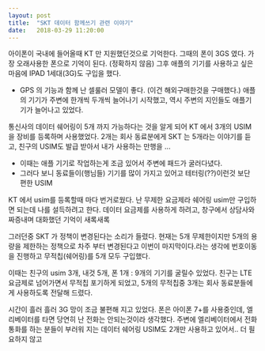 ```yaml
---
layout: post
title:  "SKT 데이터 함께쓰기 관련 이야기"
date:   2018-03-29 11:20:00
---
```


아이폰이 국내에 들어올때 KT 만 지원했던것으로 기억한다. 
그때의 폰이 3GS 였다. 가장 오래사용한 폰으로 기억이 된다. (정확하지 않음)
그후 애플의 기기를 사용하고 싶은 마음에 IPAD 1세대(3G)도 구입을 했다. 
- GPS 의 기능과 함께 난 셀룰러 모델이 좋다. (이건 해외구매한것을 구매했다.)
애플의 기기가 주변에 한개씩 두개씩 늘어나기 시작했고, 역시 주변의 지인들도 애플기기가 늘어나고 있었다. 

통신사의 데이터 쉐어링이 5개 까지 가능하다는 것을 알게 되어
KT 에서 3개의 USIM을 장비를 등록하며 사용했었다. 2개는 회사 동료분에게
SKT 는 5개라는 이야기를 듣고, 친구의 USIM도 발급 받아서 내가 사용하는 만행을 ... 
- 이때는 애플 기기로 작업하는게 조금 있어서 주변에 패드가 굴러다녔다. 
- 그러다 보니 동료들이(행님들) 기기를 많이 가지고 있어고 테터링(??)이런것 보단 편한 USIM

KT 에서 usim를 등록할때 마다 번거로웠다. 
난 무제한 요금제라 쉐어링 usim만 구입하면 되는데
나를 설득하려고 한다. 데이터 요금제를 사용하게 하려고, 창구에서 상담사와 짜증내며 대화했던 기억이 새록새록

그러던중 SKT 가 정책이 변경된다는 소리가 들렸다.
현재는 5개 무제한이지만 5개의 용량을 제한하는 정책으로 차주 부터 변경된다고
이번이 마지막이다.라는 생각에 번호이동을 진행하고 무적칩(쉐어링)를 5개 모두 구입했다. 

이때는 친구의 usim 3개, 내것 5개, 폰 1개 : 9개의 기기를 굴릴수 있었다. 
친구는 LTE 요금제로 넘어가면서 무적칩 포기하게 되었고, 
5개의 무적칩중 3개는 회사 동료분들에게 사용하도록 전달해 드렸다. 

시간이 흘러 흘러 3G 망이 조금 불편해 지고 있었다. 
폰은 아이폰 7+를 사용중인데, 
엘리베이터를 타면 당연히 난 전화는 안되는것이라 생각했다. 
주변에 엘리베이터에서 전화통화를 하는 분들이 부러워 지는
데이터 쉐어링 USIM도 2개만 사용하고 있어서.. 더 필요하지 않고

